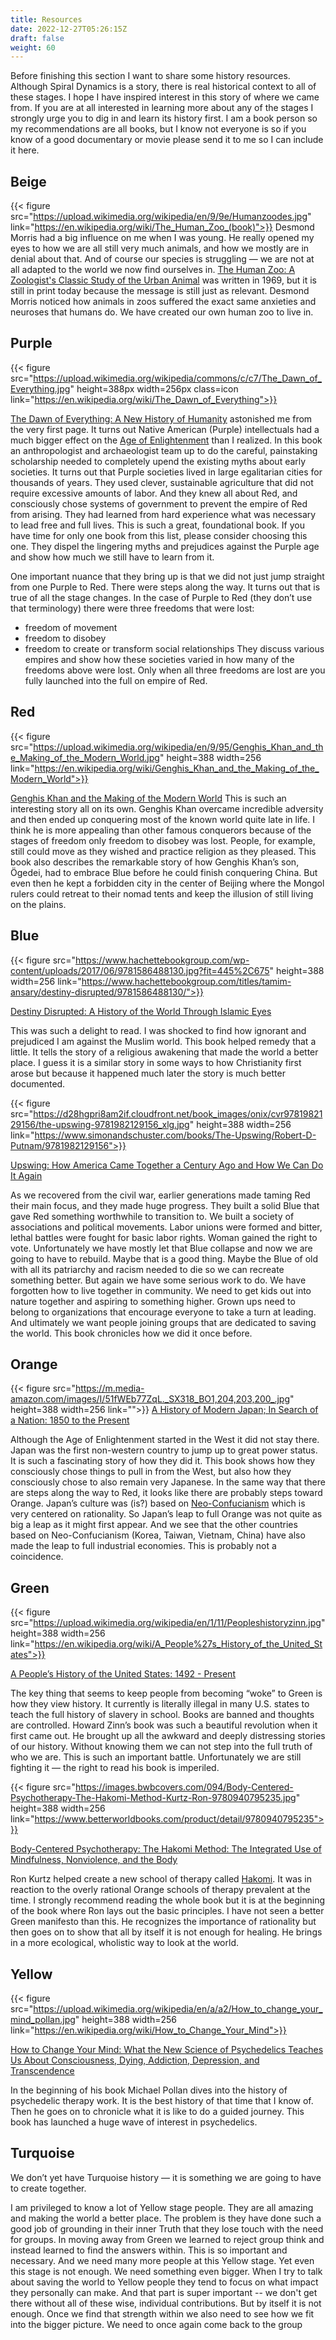 ```yaml
---
title: Resources
date: 2022-12-27T05:26:15Z
draft: false
weight: 60
---
```

Before finishing this section I want to share some history resources. Although Spiral Dynamics is a story, there is real historical context to all of these stages. I hope I have inspired interest in this story of where we came from. If you are at all interested in learning more about any of the stages I strongly urge you to dig in and learn its history first. I am a book person so my recommendations are all books, but I know not everyone is so if you know of a good documentary or movie please send it to me so I can include it here.

## Beige

{{< figure src="https://upload.wikimedia.org/wikipedia/en/9/9e/Humanzoodes.jpg" link="https://en.wikipedia.org/wiki/The_Human_Zoo_(book)">}}
Desmond Morris had a big influence on me when I was young. He really opened my eyes to how we are all still very much animals, and how we mostly are in denial about that. And of course our species is struggling — we are not at all adapted to the world we now find ourselves in.  [The Human Zoo: A Zoologist's Classic Study of the Urban Animal](https://en.wikipedia.org/wiki/The_Human_Zoo_(book)) was written in 1969, but it is still in print today because the message is still just as relevant. Desmond Morris noticed how animals in zoos suffered the exact same anxieties and neuroses that humans do. We have created our own human zoo to live in. 

## Purple
{{< figure src="https://upload.wikimedia.org/wikipedia/commons/c/c7/The_Dawn_of_Everything.jpg" height=388px width=256px class=icon link="https://en.wikipedia.org/wiki/The_Dawn_of_Everything">}}

[The Dawn of Everything: A New History of Humanity](https://en.wikipedia.org/wiki/The_Dawn_of_Everything) astonished me from the very first page. It turns out Native American (Purple) intellectuals had a much bigger effect on the [Age of Enlightenment](https://en.wikipedia.org/wiki/Age_of_Enlightenment) than I realized.  In this book an anthropologist and archaeologist team up to do the careful, painstaking scholarship needed to completely upend the existing myths about early societies. It turns out that Purple societies lived in large egalitarian cities for thousands of years. They used clever, sustainable agriculture that did not require excessive amounts of labor. And they knew all about Red, and consciously chose systems of government to prevent the empire of Red from arising. They had learned from hard experience what was necessary to lead free and full lives. This is such a great, foundational book. If you have time for only one book from this list, please consider choosing this one. They dispel the lingering myths and prejudices against the Purple age and show how much we still have to learn from it.

One important nuance that they bring up is that we did not just jump straight from one Purple to Red. There were steps along the way. It turns out that is true of all the stage changes. In the case of Purple to Red (they don’t use that terminology) there were three freedoms that were lost:
* freedom of movement
* freedom to disobey
* freedom to create or transform social relationships
They discuss various empires and show how these societies varied in how many of the freedoms above were lost. Only when all three freedoms are lost are you fully launched into the full on empire of Red.
  
## Red
{{< figure src="https://upload.wikimedia.org/wikipedia/en/9/95/Genghis_Khan_and_the_Making_of_the_Modern_World.jpg" height=388 width=256 link="https://en.wikipedia.org/wiki/Genghis_Khan_and_the_Making_of_the_Modern_World">}}

[Genghis Khan and the Making of the Modern World](https://en.wikipedia.org/wiki/Genghis_Khan_and_the_Making_of_the_Modern_World)
This is such an interesting story all on its own. Genghis Khan overcame incredible adversity and then ended up conquering most of the known world quite late in life. I think he is more appealing than other famous conquerors because of the stages of freedom only freedom to disobey was lost. People, for example, still could move as they wished and practice religion as they pleased. This book also describes the remarkable story of how Genghis Khan’s son,  Ögedei, had to embrace Blue before he could finish conquering China. But even then he kept a forbidden city in the center of Beijing where the Mongol rulers could retreat to their nomad tents and keep the illusion of still living on the plains.

## Blue
{{< figure src="https://www.hachettebookgroup.com/wp-content/uploads/2017/06/9781586488130.jpg?fit=445%2C675" height=388 width=256 link="https://www.hachettebookgroup.com/titles/tamim-ansary/destiny-disrupted/9781586488130/">}}

[Destiny Disrupted: A History of the World Through Islamic Eyes](https://www.hachettebookgroup.com/titles/tamim-ansary/destiny-disrupted/9781586488130/)

This was such a delight to read. I was shocked to find how ignorant and prejudiced I am against the Muslim world. This book helped remedy that a little. It tells the story of a religious awakening that made the world a better place. I guess it is a similar story in some ways to how Christianity first arose but because it happened much later the story is much better documented.

{{< figure src="https://d28hgpri8am2if.cloudfront.net/book_images/onix/cvr9781982129156/the-upswing-9781982129156_xlg.jpg" height=388 width=256 link="https://www.simonandschuster.com/books/The-Upswing/Robert-D-Putnam/9781982129156">}}

[Upswing: How America Came Together a Century Ago and How We Can Do It Again](https://www.simonandschuster.com/books/The-Upswing/Robert-D-Putnam/9781982129156)

As we recovered from the civil war, earlier generations made taming Red their main focus, and they made huge progress. They built a solid Blue that gave Red something worthwhile to transition to. We built a society of associations and political movements. Labor unions were formed and bitter, lethal battles were fought for basic labor rights. Woman gained the right to vote. Unfortunately we have mostly let that Blue collapse and now we are going to have to rebuild. Maybe that is a good thing. Maybe the Blue of old with all its patriarchy and racism needed to die so we can recreate something better. But again we have some serious work to do. We have forgotten how to live together in community. We need to get kids out into nature together and aspiring to something higher. Grown ups need to belong to organizations that encourage everyone to take a turn at leading. And ultimately we want people joining groups that are dedicated to saving the world.  This book chronicles how we did it once before.

## Orange

{{< figure src="https://m.media-amazon.com/images/I/51fWEb77ZqL._SX318_BO1,204,203,200_.jpg" height=388 width=256 link="">}}
[A History of Modern Japan; In Search of a Nation: 1850 to the Present](https://www.tuttlepublishing.com/japan/a-history-of-modern-japan)

Although the Age of Enlightenment started in the West it did not stay there. Japan was the first non-western country to jump up to great power status. It is such a fascinating story of how they did it. This book shows how they consciously chose things to pull in from the West, but also how they consciously chose to also remain very Japanese. In the same way that there are steps along the way to Red, it looks like there are probably steps toward Orange. Japan’s culture was (is?) based on [Neo-Confucianism](https://en.wikipedia.org/wiki/Neo-Confucianism) which is very centered on rationality. So Japan’s leap to full Orange was not  quite as big a leap as it might first appear. And we see that the other countries based on Neo-Confucianism (Korea, Taiwan, Vietnam, China) have also made the leap to full industrial economies. This is probably not a coincidence. 

## Green
{{< figure src="https://upload.wikimedia.org/wikipedia/en/1/11/Peopleshistoryzinn.jpg" height=388 width=256 link="https://en.wikipedia.org/wiki/A_People%27s_History_of_the_United_States">}}

[A People’s History of the United States: 1492 - Present](https://en.wikipedia.org/wiki/A_People%27s_History_of_the_United_States)

The key thing that seems to keep people from becoming “woke” to Green is how they view history. It currently is literally illegal in many U.S. states to teach the full history of slavery in school. Books are banned and thoughts are controlled. Howard Zinn’s book was such a beautiful revolution when it first came out. He brought up all the awkward and deeply distressing stories of our history. Without knowing them we can not step into the full truth of who we are. This is such an important battle. Unfortunately we are still fighting it — the right to read his book is imperiled.

{{< figure src="https://images.bwbcovers.com/094/Body-Centered-Psychotherapy-The-Hakomi-Method-Kurtz-Ron-9780940795235.jpg" height=388 width=256 link="https://www.betterworldbooks.com/product/detail/9780940795235">}}

[Body-Centered Psychotherapy: The Hakomi Method: The Integrated Use of Mindfulness, Nonviolence, and the Body](https://www.betterworldbooks.com/product/detail/9780940795235 "Hakomi")

Ron Kurtz helped create a new school of therapy called [Hakomi](https://hakomi.com/).  It was in reaction to the overly rational Orange schools of therapy prevalent at the time. I strongly recommend reading the whole book but it is at the beginning of the book where Ron lays out the basic principles. I have not seen a better Green manifesto than this. He recognizes the importance of rationality but then goes on to show that all by itself it is not enough for healing. He brings in a more ecological, wholistic way to look at the world.

## Yellow

{{< figure src="https://upload.wikimedia.org/wikipedia/en/a/a2/How_to_change_your_mind_pollan.jpg" height=388 width=256 link="https://en.wikipedia.org/wiki/How_to_Change_Your_Mind">}}

[How to Change Your Mind: What the New Science of Psychedelics Teaches Us About Consciousness, Dying, Addiction, Depression, and Transcendence](https://en.wikipedia.org/wiki/How_to_Change_Your_Mind)

In the beginning of his book Michael Pollan dives into the history of psychedelic therapy work. It is the best history of that time that I know of. Then he goes on to chronicle what it is like to do a guided journey. This book has launched a huge wave of interest in psychedelics.

## Turquoise

We don’t yet have Turquoise history — it is something we are going to have to create together. 

I am privileged to know a lot of Yellow stage people. They are all amazing and making the world a better place. The problem is they have done such a good job of grounding in their inner Truth that they lose touch with the need for groups. In moving away from Green we learned to reject group think and instead learned to find the answers within. This is so important and necessary. And we need many more people at this Yellow stage. Yet even this stage is not enough. We need something even bigger. When I try to talk about saving the world to Yellow people they tend to focus on what impact they personally can make. And that part is super important -- we don't get there without all of these wise, individual contributions. But by itself it is not enough. Once we find that strength within we also need to see how we fit into the bigger picture. We need to once again come back to the group

